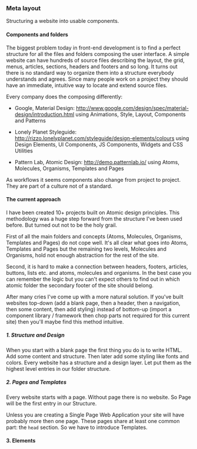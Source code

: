 ### Meta layout

Structuring a website into usable components.


#### Components and folders

The biggest problem today in front-end development is to find a perfect structure for all the files and folders composing the user interface.
A simple website can have hundreds of source files describing the layout, the grid, menus, articles, sections, headers and footers and so long.
It turns out there is no standard way to organize them into a structure everybody understands and agrees. Since many people work on a project they should have an immediate, intuitive way to locate and extend source files.

Every company does the composing differently:

- Google, Material Design: http://www.google.com/design/spec/material-design/introduction.html using Animations, Style, Layout, Components and Patterns

- Lonely Planet Styleguide: http://rizzo.lonelyplanet.com/styleguide/design-elements/colours using Design Elements, UI Components, JS Components, Widgets and CSS Utilities

- Pattern Lab, Atomic Design: http://demo.patternlab.io/ using Atoms, Molecules, Organisms, Templates and Pages

As workflows it seems components also change from project to project. They are part of a culture not of a standard.


#### The current approach

I have been created 10+ projects built on Atomic design principles. This methodology was a huge step forward from the structure I've been used before. But turned out not to be the holy grail.

First of all the main folders and concepts (Atoms, Molecules, Organisms, Templates and Pages) do not cope well. It's all clear what goes into Atoms, Templates and Pages but the remaining two levels, Molecules and Organisms, hold not enough abstraction for the rest of the site.

Second, it is hard to make a connection between headers, footers, articles, buttons, lists etc. and atoms, molecules and organisms. In the best case you can remember the logic but you can't expect others to find out in which atomic folder the secondary footer of the site should belong.

After many cries I've come up with a more natural solution.
If you've built websites top-down (add a blank page, then a header, then a navigation, then some content, then add styling) instead of bottom-up (import a component library / framework then chop parts not required for this current site) then you'll maybe find this method intuitive.


##### 1. Structure and Design

When you start with a blank page the first thing you do is to write HTML. Add some content and structure. Then later add some styling like fonts and colors. Every website has a structure and a design layer. Let put them as the highest level entries in our folder structure.


##### 2. Pages and Templates

Every website starts with a page. Without page there is no website. So Page will be the first entry in our Structure.

Unless you are creating a Single Page Web Application your site will have probably more then one page. These pages share at least one common part: the <code>head</code> section. So we have to introduce Templates.


#### 3. Elements
